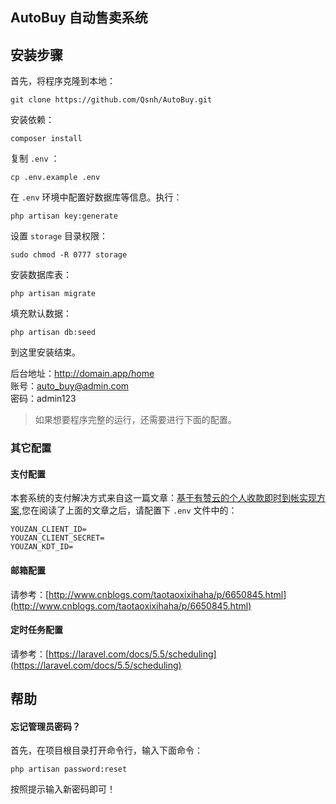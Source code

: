 ## AutoBuy 自动售卖系统

## 安装步骤

首先，将程序克隆到本地：

```
git clone https://github.com/Qsnh/AutoBuy.git
```

安装依赖：

```
composer install
```

复制 `.env` ：

```
cp .env.example .env
```

在 `.env` 环境中配置好数据库等信息。执行：

```
php artisan key:generate
```

设置 `storage` 目录权限：

```
sudo chmod -R 0777 storage
```

安装数据库表：

```
php artisan migrate
```

填充默认数据：

```
php artisan db:seed
```

到这里安装结束。
  
后台地址：http://domain.app/home  
账号：auto_buy@admin.com  
密码：admin123  

> 如果想要程序完整的运行，还需要进行下面的配置。

### 其它配置

#### 支付配置 

本套系统的支付解决方式来自这一篇文章：[基于有赞云的个人收款即时到帐实现方案](https://laravel-china.org/articles/7014/real-time-account-implementation-scheme-based-on-personal-receipts-with-praise-clouds),您在阅读了上面的文章之后，请配置下 `.env` 文件中的：

```
YOUZAN_CLIENT_ID=
YOUZAN_CLIENT_SECRET=
YOUZAN_KDT_ID=
```

#### 邮箱配置

请参考：[http://www.cnblogs.com/taotaoxixihaha/p/6650845.html](http://www.cnblogs.com/taotaoxixihaha/p/6650845.html)

#### 定时任务配置

请参考：[https://laravel.com/docs/5.5/scheduling](https://laravel.com/docs/5.5/scheduling)

## 帮助

#### 忘记管理员密码？

首先，在项目根目录打开命令行，输入下面命令：  

```
php artisan password:reset
```

按照提示输入新密码即可！  
